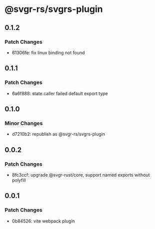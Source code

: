 # @svgr-rs/svgrs-plugin

## 0.1.2

### Patch Changes

- 61306fe: fix linux binding not found

## 0.1.1

### Patch Changes

- 6a6f888: state.caller failed default export type

## 0.1.0

### Minor Changes

- d7210b2: republish as @svgr-rs/svgrs-plugin

## 0.0.2

### Patch Changes

- 8fc3ccf: upgrade @svgr-rust/core, support named exports without polyfill

## 0.0.1

### Patch Changes

- 0b84526: vite webpack plugin
